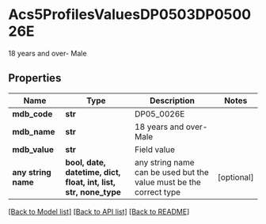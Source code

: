 # Acs5ProfilesValuesDP0503DP050026E

18 years and over- Male

## Properties
Name | Type | Description | Notes
------------ | ------------- | ------------- | -------------
**mdb_code** | **str** | DP05_0026E | 
**mdb_name** | **str** | 18 years and over- Male | 
**mdb_value** | **str** | Field value | 
**any string name** | **bool, date, datetime, dict, float, int, list, str, none_type** | any string name can be used but the value must be the correct type | [optional]

[[Back to Model list]](../README.md#documentation-for-models) [[Back to API list]](../README.md#documentation-for-api-endpoints) [[Back to README]](../README.md)


